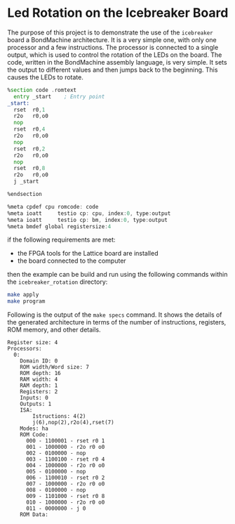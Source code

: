 # Led Rotation on the Icebreaker Board

The purpose of this project is to demonstrate the use of the `icebreaker` board a BondMachine architecture. It is a very simple one, with only one processor and a few instructions. The processor is connected to a single output, which is used to control the rotation of the LEDs on the board. The code, written in the BondMachine assembly language, is very simple. It sets the output to different values and then jumps back to the beginning. This causes the LEDs to rotate.

```asm
%section code .romtext
  entry _start    ; Entry point
_start:
  rset	r0,1
  r2o	r0,o0
  nop
  rset	r0,4
  r2o	r0,o0
  nop
  rset	r0,2
  r2o	r0,o0
  nop
  rset	r0,8
  r2o	r0,o0
  j	_start

%endsection

%meta cpdef	cpu	romcode: code
%meta ioatt     testio cp: cpu, index:0, type:output
%meta ioatt     testio cp: bm, index:0, type:output
%meta bmdef	global registersize:4
```

if the following requirements are met:

- the FPGA tools for the Lattice board are installed
- the board connected to the computer

then the example can be build and run using the following commands within the `icebreaker_rotation` directory:

```bash
make apply
make program
```

Following is the output of the `make specs` command. It shows the details of the generated architecture in terms of the number of instructions, registers, ROM memory, and other details.

```text
Register size: 4
Processors:
  0:
    Domain ID: 0
    ROM width/Word size: 7
    ROM depth: 16
    RAM width: 4
    RAM depth: 1
    Registers: 2
    Inputs: 0
    Outputs: 1
    ISA:
        Istructions: 4(2)
        j(6),nop(2),r2o(4),rset(7)
    Modes: ha
    ROM Code:
      000 - 1100001 - rset r0 1
      001 - 1000000 - r2o r0 o0
      002 - 0100000 - nop 
      003 - 1100100 - rset r0 4
      004 - 1000000 - r2o r0 o0
      005 - 0100000 - nop 
      006 - 1100010 - rset r0 2
      007 - 1000000 - r2o r0 o0
      008 - 0100000 - nop 
      009 - 1101000 - rset r0 8
      010 - 1000000 - r2o r0 o0
      011 - 0000000 - j 0
    ROM Data:
```